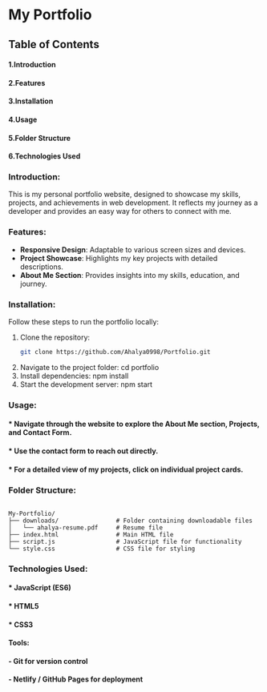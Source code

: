 # My Portfolio

## Table of Contents
#### 1.Introduction
#### 2.Features
#### 3.Installation
#### 4.Usage
#### 5.Folder Structure
#### 6.Technologies Used

### Introduction:
This is my personal portfolio website, designed to showcase my skills, projects, and achievements in web development. It reflects my journey as a developer and provides an easy way for others to connect with me.

### Features:
- **Responsive Design**: Adaptable to various screen sizes and devices.
- **Project Showcase**: Highlights my key projects with detailed descriptions.
- **About Me Section**: Provides insights into my skills, education, and journey.

### Installation:
Follow these steps to run the portfolio locally:

1. Clone the repository:
   ```bash
   git clone https://github.com/Ahalya0998/Portfolio.git
2. Navigate to the project folder:
   cd portfolio
3. Install dependencies:
   npm install
4. Start the development server:
   npm start

### Usage:
#### * Navigate through the website to explore the About Me section, Projects, and Contact Form.
#### * Use the contact form to reach out directly.
#### * For a detailed view of my projects, click on individual project cards.

### Folder Structure:
```plaintext

My-Portfolio/
├── downloads/                # Folder containing downloadable files
│   └── ahalya-resume.pdf     # Resume file
├── index.html                # Main HTML file
├── script.js                 # JavaScript file for functionality
└── style.css                 # CSS file for styling
```

### Technologies Used:
#### * JavaScript (ES6)
#### * HTML5
#### * CSS3

#### Tools:
#### - Git for version control
#### - Netlify / GitHub Pages for deployment
